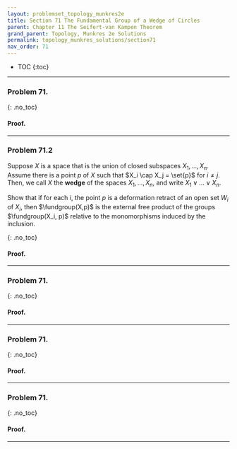 ```yaml
---
layout: problemset_topology_munkres2e
title: Section 71 The Fundamental Group of a Wedge of Circles
parent: Chapter 11 The Seifert-van Kampen Theorem
grand_parent: Topology, Munkres 2e Solutions
permalink: topology_munkres_solutions/section71
nav_order: 71
---
```


* TOC
{:toc}

---

<div class='problem_stmt in_progress' markdown='1'>

### Problem 71.

{: .no_toc}
#### Proof.

</div>

---


<div class='problem_stmt in_progress' markdown='1'>

### Problem 71.2
Suppose $X$ is a space that is the union of closed subspaces $X_1, \dots, X_n$. Assume there is a point $p$ of $X$ such that $X_i \cap X_j = \set{p}$ for $i \neq j$. Then, we call $X$ the **wedge** of the spaces $X_1, \dots, X_n$, and write $X_1 \vee \dots \vee X_n$.

Show that if for each $i$, the point $p$ is a deformation retract of an open set $W_i$ of $X_i$, then $\fundgroup(X,p)$ is the external free product of the groups $\fundgroup(X_i, p)$ relative to the monomorphisms induced by the inclusion.

{: .no_toc}
#### Proof.

</div>

---

<div class='problem_stmt in_progress' markdown='1'>

### Problem 71.

{: .no_toc}
#### Proof.

</div>

---

<div class='problem_stmt in_progress' markdown='1'>

### Problem 71.

{: .no_toc}
#### Proof.

</div>

---

<div class='problem_stmt in_progress' markdown='1'>

### Problem 71.

{: .no_toc}
#### Proof.

</div>

---
